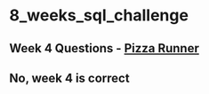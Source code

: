 # 8_weeks_sql_challenge

## Week 4 Questions - [Pizza Runner](https://8weeksqlchallenge.com/case-study-2/)
## No, week 4 is correct

